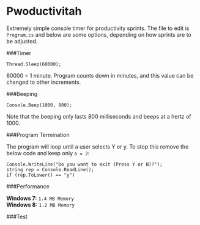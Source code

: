 Pwoductivitah
=============

Extremely simple console timer for productivity sprints.  The file to edit is `Program.cs` and below are some options, depending on how sprints are to be adjusted.

###Timer

`Thread.Sleep(60000);`

60000 = 1 minute.  Program counts down in minutes, and this value can be changed to other increments.

###Beeping

`Console.Beep(1000, 800);`

Note that the beeping only lasts 800 milliseconds and beeps at a hertz of 1000.

###Program Termination

The program will loop until a user selects Y or y.  To stop this remove the below code and keep only `a = 2`:

```Console.WriteLine("Do you want to exit (Press Y or N)?");```<br/>
```string rep = Console.ReadLine();```<br/>
```if (rep.ToLower() == "y")```

###Performance

**Windows 7:** `1.4 MB Memory`<br/>
**Windows 8:** `1.2 MB Memory`

###Test

